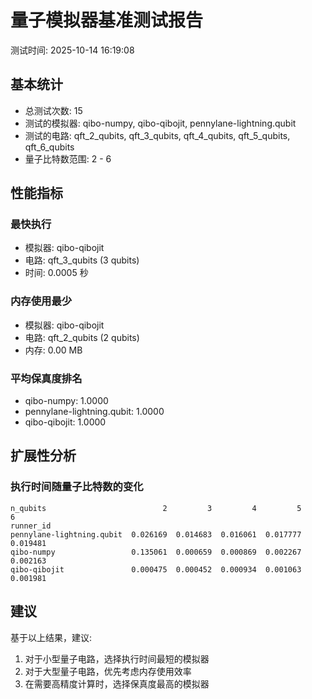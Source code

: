 # 量子模拟器基准测试报告

测试时间: 2025-10-14 16:19:08

## 基本统计

- 总测试次数: 15
- 测试的模拟器: qibo-numpy, qibo-qibojit, pennylane-lightning.qubit
- 测试的电路: qft_2_qubits, qft_3_qubits, qft_4_qubits, qft_5_qubits, qft_6_qubits
- 量子比特数范围: 2 - 6

## 性能指标

### 最快执行
- 模拟器: qibo-qibojit
- 电路: qft_3_qubits (3 qubits)
- 时间: 0.0005 秒

### 内存使用最少
- 模拟器: qibo-qibojit
- 电路: qft_2_qubits (2 qubits)
- 内存: 0.00 MB

### 平均保真度排名
- qibo-numpy: 1.0000
- pennylane-lightning.qubit: 1.0000
- qibo-qibojit: 1.0000

## 扩展性分析

### 执行时间随量子比特数的变化
```
n_qubits                          2         3         4         5         6
runner_id                                                                  
pennylane-lightning.qubit  0.026169  0.014683  0.016061  0.017777  0.019481
qibo-numpy                 0.135061  0.000659  0.000869  0.002267  0.002163
qibo-qibojit               0.000475  0.000452  0.000934  0.001063  0.001981
```

## 建议

基于以上结果，建议:
1. 对于小型量子电路，选择执行时间最短的模拟器
2. 对于大型量子电路，优先考虑内存使用效率
3. 在需要高精度计算时，选择保真度最高的模拟器
